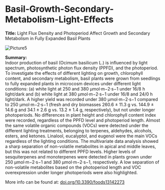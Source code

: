 # Basil-Growth-Secondary-Metabolism-Light-Effects
**Title:** Light Flux Density and Photoperiod Affect Growth and Secondary Metabolism in Fully Expanded Basil Plants

![Picture5](https://github.com/user-attachments/assets/cb9ae429-ae20-471b-9ba8-94f24370f971)

**Summary:**  
Indoor production of basil (Ocimum basilicum L.) is influenced by light spectrum, photosynthetic photon flux density (PPFD), and the photoperiod. To investigate the effects of different lighting on growth, chlorophyll content, and secondary metabolism, basil plants were grown from seedlings to fully expanded plants in microcosm devices under different light conditions: (a) white light at 250 and 380 μmol·m−2·s−1 under 16/8 h light/dark and (b) white light at 380 μmol·m−2·s−1 under 16/8 and 24/0 h light/dark. A higher yield was recorded under 380 μmol·m−2·s−1 compared to 250 μmol·m−2·s−1 (fresh and dry biomasses 260.6 ± 11.3 g vs. 144.9 ± 14.6 g and 34.1 ± 2.6 g vs. 13.2 ± 1.4 g, respectively), but not under longer photoperiods. No differences in plant height and chlorophyll content index were recorded, regardless of the PPFD level and photoperiod length. Almost the same volatile organic compounds (VOCs) were detected under the different lighting treatments, belonging to terpenes, aldehydes, alcohols, esters, and ketones. Linalool, eucalyptol, and eugenol were the main VOCs regardless of the lighting conditions. The multivariate data analysis showed a sharp separation of non-volatile metabolites in apical and middle leaves, but this was not related to different PPFD levels. Higher levels of sesquiterpenes and monoterpenes were detected in plants grown under 250 μmol·m−2·s−1 and 380 μmol·m−2·s−1, respectively. A low separation of non-volatile metabolites based on the photoperiod length and VOC overexpression under longer photoperiods were also highlighted.

More info can be found at: [doi.org/10.3390/foods13142273](https://doi.org/10.3390/foods13142273)


